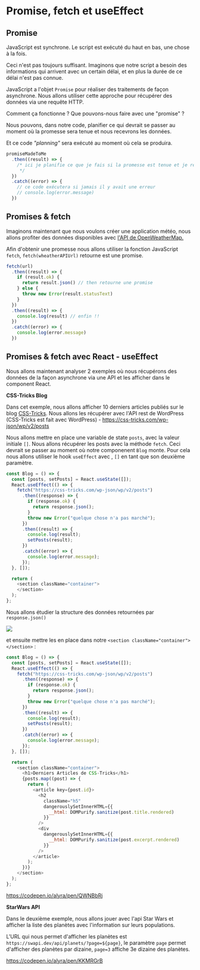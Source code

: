 # Promise, fetch et useEffect

## Promise

JavaScript est synchrone. Le script est exécuté du haut en bas, une chose à la fois.

Ceci n'est pas toujours suffisant. Imaginons que notre script a besoin des informations qui arrivent avec un  certain délai, et en plus la durée de ce délai n'est pas connue.

JavaScript a l'objet `Promise` pour réaliser des traitements de façon asynchrone. Nous allons utiliser cette approche pour récupérer des données via une requête HTTP.

Comment ça fonctionne ? Que pouvons-nous faire avec une "promise" ?

Nous pouvons, dans notre code, planifier ce qui devrait se passer au moment où la promesse sera tenue et nous recevrons les données.

Et ce code _"planning"_ sera exécuté au moment où cela se produira.

```javascript
promiseMadeToMe
  .then((result) => {
    /* ici je planifie ce que je fais si la promesse est tenue et je reçois result
     */
  })
  .catch((error) => {
    // ce code exécutera si jamais il y avait une erreur
    // console.log(error.message)
  })
```

## Promises & fetch

Imaginons maintenant que nous voulons créer une application météo, nous allons profiter des données disponibles avec [l'API de OpenWeatherMap.](https://openweathermap.org/api)

Afin d'obtenir une promesse nous allons utiliser la fonction JavaScript `fetch`, `fetch(wheatherAPIUrl)` retourne est une promise.

```javascript
fetch(url)
  .then((result) => {
    if (result.ok) {
      return result.json() // then retourne une promise
    } else {
      throw new Error(result.statusText)
    }
  })
  .then((result) => {
    console.log(result) // enfin !!
  })
  .catch((error) => {
    console.log(error.message)
  })
```

## Promises & fetch avec React - useEffect

Nous allons maintenant analyser 2 exemples où nous récupérons des données de la façon asynchrone via une API et les afficher dans le component React.

**CSS-Tricks Blog**

Dans cet exemple, nous allons afficher 10 derniers articles publiés sur le blog [CSS-Tricks](https://css-tricks.com). Nous allons les récupérer avec l'API rest de WordPress (CSS-Tricks est fait avec WordPress) - https://css-tricks.com/wp-json/wp/v2/posts


Nous allons mettre en place une variable de state `posts`, avec la valeur initiale `[]`. Nous allons récupérer les posts avec la méthode `fetch`. Ceci devrait se passer au moment où notre componenent `Blog` monte. Pour cela nous allons utiliser le hook `useEffect` avec , `[]` en tant que son deuxième paramètre.


```javascript
const Blog = () => {
  const [posts, setPosts] = React.useState([]);
  React.useEffect(() => {
    fetch("https://css-tricks.com/wp-json/wp/v2/posts")
      .then((response) => {
        if (response.ok) {
          return response.json();
        }
        throw new Error("quelque chose n'a pas marché");
      })
      .then((result) => {
        console.log(result);
        setPosts(result);
      })
      .catch((error) => {
        console.log(error.message);
      });
  }, []);

  return (
    <section className="container">
    </section>
  );
};
```

Nous allons étudier la structure des données retournées par `response.json()`

![](https://wptemplates.pehaa.com/assets/alyra/css-tricks-data.png)

et ensuite mettre les en place dans notre `<section className="container"></section>` :


```javascript
const Blog = () => {
  const [posts, setPosts] = React.useState([]);
  React.useEffect(() => {
    fetch("https://css-tricks.com/wp-json/wp/v2/posts")
      .then((response) => {
        if (response.ok) {
          return response.json();
        }
        throw new Error("quelque chose n'a pas marché");
      })
      .then((result) => {
        console.log(result);
        setPosts(result);
      })
      .catch((error) => {
        console.log(error.message);
      });
  }, []);

  return (
    <section className="container">
      <h1>Derniers Articles de CSS-Tricks</h1>
      {posts.map((post) => {
        return (
          <article key={post.id}>
            <h2
              className="h5"
              dangerouslySetInnerHTML={{
                __html: DOMPurify.sanitize(post.title.rendered)
              }}
            />
            <div
              dangerouslySetInnerHTML={{
                __html: DOMPurify.sanitize(post.excerpt.rendered)
              }}
            />
          </article>
        );
      })}
    </section>
  );
};
```


https://codepen.io/alyra/pen/QWNBbRj

**StarWars API**

Dans le deuxième exemple, nous allons jouer avec l'api Star Wars et afficher la liste des planètes avec l'information sur leurs populations.

L'URL qui nous permet d'afficher les planètes est `https://swapi.dev/api/planets/?page=${page}`, le paramètre `page` permet d'afficher des planètes par dizaine, `page=3` affiche 3e dizaine des planètes.


https://codepen.io/alyra/pen/KKMRGrB
